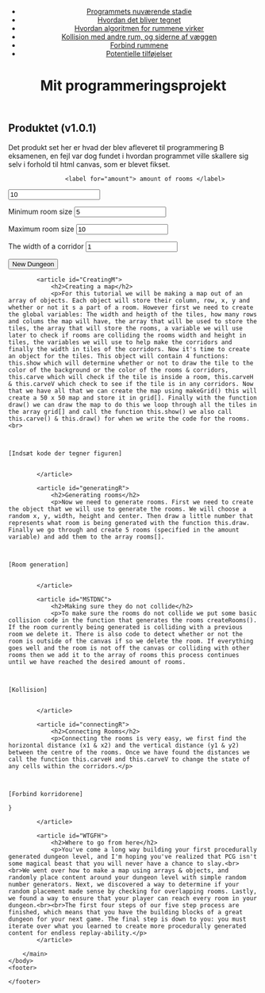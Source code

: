 <html>
	<head>
		<title> Prog B Eksamensprojekt</title>
    <link rel="stylesheet" href="styles.css"/>
		<link href="prism.css" rel="stylesheet" />
		<script src="prism.js"></script>
	</head>
	<body>
		<header>
			<nav>
				<ul>
					<li class="li2"><a class="nA" href="#Prod">Programmets nuværende stadie</a></li>
					<li class="li2"><a class="nA" href="#Se">Hvordan det bliver tegnet</a></li>
					<li class="li2"><a class="nA" href="#RoomGen">Hvordan algoritmen for rummene virker</a></li>
					<li class="li2"><a class="nA" href="#Kollision">Kollision med andre rum, og siderne af væggen</a></li>
					<li class="li2"><a class="nA" href="#Forbind">Forbind rummene</a></li>
					<li class="li2"><a class="nA" href="#Tilføj">Potentielle tilføjelser</a></li>
				</ul>
			</nav>
			<h1>Mit programmeringsprojekt</h1>
			<p> </p>
		</header>
		<main>
			<article id="Prod">
				<h2>Produktet (v1.0.1)</h2>
				<p>Det produkt set her er hvad der blev afleveret til programmering B eksamenen, en fejl var dog fundet i hvordan programmet ville skallere sig selv i forhold til html canvas, som er blevet fikset. 
					
<canvas id="game" width="1000" height="1000">
</canvas>
					
<script src="MainOG.js" ></script>
					<label for="amount"> amount of rooms </label>
<input type="number" value="10" id="amount">
<br>
	
<label for="minSize"> Minimum room size </label>
<input type="number" value="5" id="minSize">
<br>
	
<label for="maxSize"> Maximum room size </label>
<input type="number" value="10" id="maxSize">
<br>

<label for="cWidth"> The width of a corridor </label>
<input type="number" value="1" id="cWidth"> 
<br>

<button class="gen" onclick="gen()">New Dungeon</button>
      
			
			<article id="CreatingM">
				<h2>Creating a map</h2>
				<p>For this tutorial we will be making a map out of an array of objects. Each object will store their column, row, x, y and whether or not it s a part of a room. However first we need to create the global variables: The width and heigth of the tiles, how many rows and colums the map will have, the array that will be used to store the tiles, the array that will store the rooms, a variable we will use later to check if rooms are colliding the rooms width and height in tiles, the variables we will use to help make the corridors and finally the width in tiles of the corridors. Now it's time to create an object for the tiles. This object will contain 4 functions: this.show which will determine whether or not to draw the tile to the color of the background or the color of the rooms & corridors, this.carve which will check if the tile is inside a room, this.carveH & this.carveV which check to see if the tile is in any corridors. Now that we have all that we can create the map using makeGrid() this will create a 50 x 50 map and store it in grid[]. Finally with the function draw() we can draw the map to do this we loop through all the tiles in the array grid[] and call the function this.show() we also call this.carve() & this.draw() for when we write the code for the rooms.<br>

<pre><code class="language-js">

[Indsæt kode der tegner figuren]

</code></pre></p>
			</article>
			
			<article id="generatingR">
				<h2>Generating rooms</h2>
				<p>Now we need to generate rooms. First we need to create the object that we will use to generate the rooms. We will choose a random x, y, width, height and center. Then draw a little number that represents what room is being generated with the function this.draw.  Finally we go through and create 5 rooms (specified in the amount variable) and add them to the array rooms[].
<pre><code class="language-js">

[Room generation]

</code></pre></p>
			</article>
			
			<article id="MSTDNC">
				<h2>Making sure they do not collide</h2>
				<p>To make sure the rooms do not collide we put some basic collision code in the function that generates the rooms createRooms(). If the room currently being generated is colliding with a previous room we delete it. There is also code to detect whether or not the room is outside of the canvas if so we delete the room. If everything goes well and the room is not off the canvas or colliding with other rooms then we add it to the array of rooms this process continues until we have reached the desired amount of rooms.
<pre><code class="language-js">

[Kollision]

</code></pre></p>
			</article>
			
			<article id="connectingR">
				<h2>Connecting Rooms</h2>
				<p>Connecting the rooms is very easy, we first find the horizontal distance (x1 & x2) and the vertical distance (y1 & y2) between the centre of the rooms. Once we have found the distances we call the function this.carveH and this.carveV to change the state of any cells within the corridors.</p> 
<pre><code class="language-js">

[Forbind korridorene]

}</code></pre>
			</article>
			
			<article id="WTGFH">
				<h2>Where to go from here</h2>
				<p>You've come a long way building your first procedurally generated dungeon level, and I'm hoping you've realized that PCG isn't some magical beast that you will never have a chance to slay.<br><br>We went over how to make a map using arrays & objects, and randomly place content around your dungeon level with simple random number generators. Next, we discovered a way to determine if your random placement made sense by checking for overlapping rooms. Lastly, we found a way to ensure that your player can reach every room in your dungeon.<br><br>The first four steps of our five step process are finished, which means that you have the building blocks of a great dungeon for your next game. The final step is down to you: you must iterate over what you learned to create more procedurally generated content for endless replay-ability.</p>
			</article>

		</main>
	</body>
	<footer>
	
	</footer>
</html>

